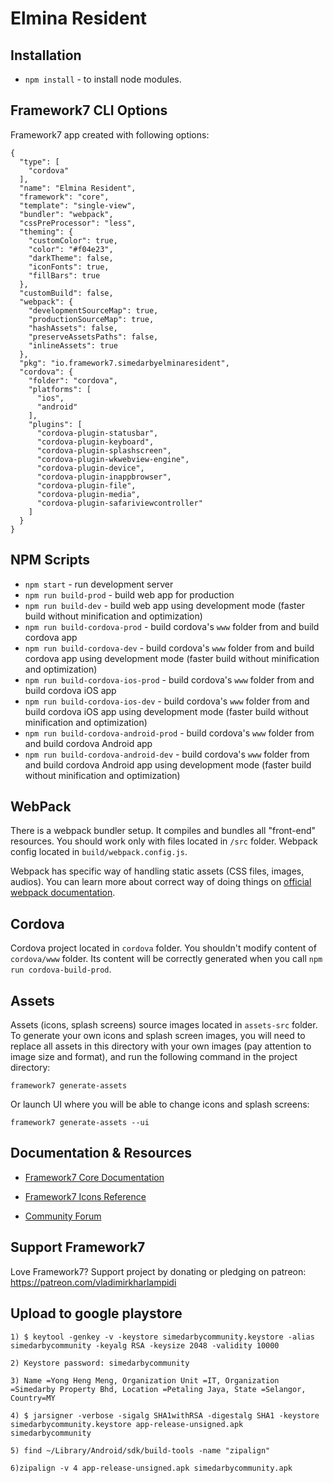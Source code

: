 # Elmina Resident

## Installation
* `npm install` - to install node modules.

## Framework7 CLI Options

Framework7 app created with following options:

```
{
  "type": [
    "cordova"
  ],
  "name": "Elmina Resident",
  "framework": "core",
  "template": "single-view",
  "bundler": "webpack",
  "cssPreProcessor": "less",
  "theming": {
    "customColor": true,
    "color": "#f04e23",
    "darkTheme": false,
    "iconFonts": true,
    "fillBars": true
  },
  "customBuild": false,
  "webpack": {
    "developmentSourceMap": true,
    "productionSourceMap": true,
    "hashAssets": false,
    "preserveAssetsPaths": false,
    "inlineAssets": true
  },
  "pkg": "io.framework7.simedarbyelminaresident",
  "cordova": {
    "folder": "cordova",
    "platforms": [
      "ios",
      "android"
    ],
    "plugins": [
      "cordova-plugin-statusbar",
      "cordova-plugin-keyboard",
      "cordova-plugin-splashscreen",
      "cordova-plugin-wkwebview-engine",
      "cordova-plugin-device",
      "cordova-plugin-inappbrowser",
      "cordova-plugin-file",
      "cordova-plugin-media",
      "cordova-plugin-safariviewcontroller"
    ]
  }
}
```

## NPM Scripts

* `npm start` - run development server
* `npm run build-prod` - build web app for production
* `npm run build-dev` - build web app using development mode (faster build without minification and optimization)
* `npm run build-cordova-prod` - build cordova's `www` folder from and build cordova app
* `npm run build-cordova-dev` - build cordova's `www` folder from and build cordova app using development mode (faster build without minification and optimization)
* `npm run build-cordova-ios-prod` - build cordova's `www` folder from and build cordova iOS app
* `npm run build-cordova-ios-dev` - build cordova's `www` folder from and build cordova iOS app using development mode (faster build without minification and optimization)
* `npm run build-cordova-android-prod` - build cordova's `www` folder from and build cordova Android app
* `npm run build-cordova-android-dev` - build cordova's `www` folder from and build cordova Android app using development mode (faster build without minification and optimization)

## WebPack

There is a webpack bundler setup. It compiles and bundles all "front-end" resources. You should work only with files located in `/src` folder. Webpack config located in `build/webpack.config.js`.

Webpack has specific way of handling static assets (CSS files, images, audios). You can learn more about correct way of doing things on [official webpack documentation](https://webpack.js.org/guides/asset-management/).
## Cordova

Cordova project located in `cordova` folder. You shouldn't modify content of `cordova/www` folder. Its content will be correctly generated when you call `npm run cordova-build-prod`.



## Assets

Assets (icons, splash screens) source images located in `assets-src` folder. To generate your own icons and splash screen images, you will need to replace all assets in this directory with your own images (pay attention to image size and format), and run the following command in the project directory:

```
framework7 generate-assets
```

Or launch UI where you will be able to change icons and splash screens:

```
framework7 generate-assets --ui
```

## Documentation & Resources

* [Framework7 Core Documentation](https://framework7.io/docs/)


* [Framework7 Icons Reference](https://framework7.io/icons/)
* [Community Forum](https://forum.framework7.io)

## Support Framework7

Love Framework7? Support project by donating or pledging on patreon:
https://patreon.com/vladimirkharlampidi


## Upload to google playstore

```
1) $ keytool -genkey -v -keystore simedarbycommunity.keystore -alias simedarbycommunity -keyalg RSA -keysize 2048 -validity 10000

2) Keystore password: simedarbycommunity

3) Name =Yong Heng Meng, Organization Unit =IT, Organization =Simedarby Property Bhd, Location =Petaling Jaya, State =Selangor, Country=MY

4) $ jarsigner -verbose -sigalg SHA1withRSA -digestalg SHA1 -keystore simedarbycommunity.keystore app-release-unsigned.apk simedarbycommunity

5) find ~/Library/Android/sdk/build-tools -name "zipalign"

6)zipalign -v 4 app-release-unsigned.apk simedarbycommunity.apk
```
